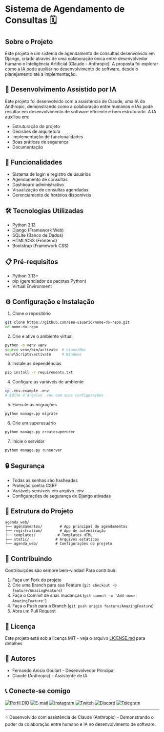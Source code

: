 # Sistema de Agendamento de Consultas 🗓️

## Sobre o Projeto
Este projeto é um sistema de agendamento de consultas desenvolvido em Django, criado através de uma colaboração única entre desenvolvedor humano e Inteligência Artificial (Claude - Anthropic). A proposta foi explorar como a IA pode auxiliar no desenvolvimento de software, desde o planejamento até a implementação.

## 🤖 Desenvolvimento Assistido por IA
Este projeto foi desenvolvido com a assistência de Claude, uma IA da Anthropic, demonstrando como a colaboração entre humanos e IAs pode resultar em desenvolvimento de software eficiente e bem estruturado. A IA auxiliou em:
- Estruturação do projeto
- Decisões de arquitetura
- Implementação de funcionalidades
- Boas práticas de segurança
- Documentação

## 🚀 Funcionalidades
- Sistema de login e registro de usuários
- Agendamento de consultas
- Dashboard administrativo
- Visualização de consultas agendadas
- Gerenciamento de horários disponíveis

## 🛠️ Tecnologias Utilizadas
- Python 3.13
- Django (Framework Web)
- SQLite (Banco de Dados)
- HTML/CSS (Frontend)
- Bootstrap (Framework CSS)

## 📋 Pré-requisitos
- Python 3.13+
- pip (gerenciador de pacotes Python)
- Virtual Environment

## ⚙️ Configuração e Instalação

1. Clone o repositório
```bash
git clone https://github.com/seu-usuario/nome-do-repo.git
cd nome-do-repo
```

2. Crie e ative o ambiente virtual
```bash
python -m venv venv
source venv/bin/activate  # Linux/Mac
venv\Scripts\activate     # Windows
```

3. Instale as dependências
```bash
pip install -r requirements.txt
```

4. Configure as variáveis de ambiente
```bash
cp .env.example .env
# Edite o arquivo .env com suas configurações
```

5. Execute as migrações
```bash
python manage.py migrate
```

6. Crie um superusuário
```bash
python manage.py createsuperuser
```

7. Inicie o servidor
```bash
python manage.py runserver
```

## 🔒 Segurança
- Todas as senhas são hasheadas
- Proteção contra CSRF
- Variáveis sensíveis em arquivo .env
- Configurações de segurança do Django ativadas

## 📝 Estrutura do Projeto
```
agenda_web/
├── agendamentos/        # App principal de agendamentos
├── registration/        # App de autenticação
├── templates/          # Templates HTML
├── static/            # Arquivos estáticos
└── agenda_web/        # Configurações do projeto
```

## 🤝 Contribuindo
Contribuições são sempre bem-vindas! Para contribuir:
1. Faça um Fork do projeto
2. Crie uma Branch para sua Feature (`git checkout -b feature/AmazingFeature`)
3. Faça o Commit de suas mudanças (`git commit -m 'Add some AmazingFeature'`)
4. Faça o Push para a Branch (`git push origin feature/AmazingFeature`)
5. Abra um Pull Request

## 📄 Licença
Este projeto está sob a licença MIT - veja o arquivo [LICENSE.md](LICENSE.md) para detalhes

## 👥 Autores
- Fernando Anisio Goulart - Desenvolvedor Principal
- Claude (Anthropic) - Assistente de IA

## 📞 Conecte-se comigo
[![Perfil DIO](https://img.shields.io/badge/-Meu%20Perfil%20na%20DIO-30A3DC?style=for-the-badge)](https://web.dio.me/users/viapythoncolab/)
[![E-mail](https://img.shields.io/badge/-Email-000?style=for-the-badge&logo=microsoft-outlook&logoColor=E94D5F)](mailto:fernandoanisiomail@gmail.com)
[![Instagram](https://img.shields.io/badge/-Instagram-3f729b?style=for-the-badge&logo=instagram&logoColor=white)](https://www.instagram.com/fernandoanisio0/)
[![Twitch](https://img.shields.io/badge/-Twitch-6441A4?style=for-the-badge&logo=twitch&logoColor=white)](https://www.twitch.tv/anisio_0)
[![Discord](https://img.shields.io/badge/-Discord-7289DA?style=for-the-badge&logo=discord&logoColor=white)](https://discord.gg/vCk4Fne7)
[![Telegram](https://img.shields.io/badge/-Telegram-26A5E4?style=for-the-badge&logo=telegram&logoColor=white)](https://t.me/Fernandoanisio1/)

---
⭐️ Desenvolvido com assistência de Claude (Anthropic) - Demonstrando o poder da colaboração entre humano e IA no desenvolvimento de software.
